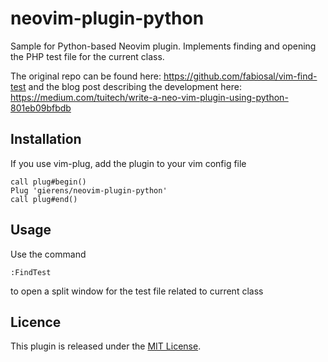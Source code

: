 # neovim-plugin-python

Sample for Python-based Neovim plugin. Implements finding and opening the
PHP test file for the current class.

The original repo can be found here: https://github.com/fabiosal/vim-find-test
and the blog post describing the development here:
https://medium.com/tuitech/write-a-neo-vim-plugin-using-python-801eb09bfbdb

## Installation

If you use vim-plug, add the plugin to your vim config file
```
call plug#begin()
Plug 'gierens/neovim-plugin-python'
call plug#end()
```
## Usage

Use the command
```
:FindTest
```
to open a split window for the test file related to current class

## Licence

This plugin is released under the [MIT License](LICENSE).
